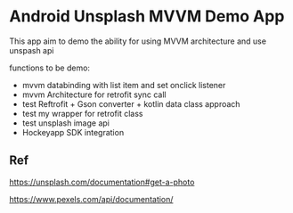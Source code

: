# Android Unsplash MVVM Demo App


This app aim to demo the ability for using MVVM architecture and use unspash api

functions to be demo:
* mvvm databinding with list item and set onclick listener
* mvvm Architecture for retrofit sync call
* test Reftrofit + Gson converter + kotlin data class approach
* test my wrapper for retrofit class
* test unsplash image api
* Hockeyapp SDK integration


## Ref
https://unsplash.com/documentation#get-a-photo

https://www.pexels.com/api/documentation/